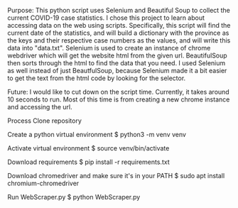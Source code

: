 Purpose: 
This python script uses Selenium and Beautiful Soup to collect the current COVID-19 case statistics. I chose this project to learn about accessing data on the web using scripts.
Specifically, this script will find the current date of the statistics, and will build a dictionary with the province as the keys and their respective case numbers as the values, and will
write this data into "data.txt". Selenium is used to create an instance of chrome webdriver which will get the website html from the given url. BeautifulSoup then sorts through the html to
find the data that you need. I used Selenium as well instead of just BeautfulSoup, because Selenium made it a bit easier to get the text from the html code by looking for the selector.

Future:
I would like to cut down on the script time. Currently, it takes around 10 seconds to run. Most of this time is from creating a new chrome instance and accessing the url.

Process
Clone repository

Create a python virtual environment
$ python3 -m venv venv

Activate virtual environment
$ source venv/bin/activate

Download requirements
$ pip install -r requirements.txt

Download chromedriver and make sure it's in your PATH
$ sudo apt install chromium-chromedriver

Run WebScraper.py
$ python WebScraper.py